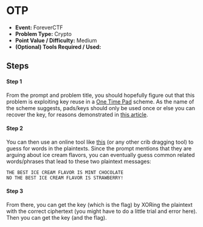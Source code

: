 # OTP
* **Event:** ForeverCTF
* **Problem Type:** Crypto
* **Point Value / Difficulty:** Medium
* **(Optional) Tools Required / Used:**
​
## Steps​
#### Step 1
From the prompt and problem title, you should hopefully figure out that this problem is exploiting key reuse in a [One Time Pad](https://en.wikipedia.org/wiki/One-time_pad) scheme. As the name of the scheme suggests, pads/keys should only be used once or else you can recover the key, for reasons demonstrated in [this article](https://samwho.dev/blog/toying-with-cryptography-crib-dragging/).

#### Step 2
You can then use an online tool like [this](https://toolbox.lotusfa.com/crib_drag/) (or any other crib dragging tool) to guess for words in the plaintexts. Since the prompt mentions that they are arguing about ice cream flavors, you can eventually guess common related words/phrases that lead to these two plaintext messages:

```
THE BEST ICE CREAM FLAVOR IS MINT CHOCOLATE
NO THE BEST ICE CREAM FLAVOR IS STRAWBERRY!
```

#### Step 3
From there, you can get the key (which is the flag) by XORing the plaintext with the correct ciphertext (you might have to do a little trial and error here). Then you can get the key (and the flag).
